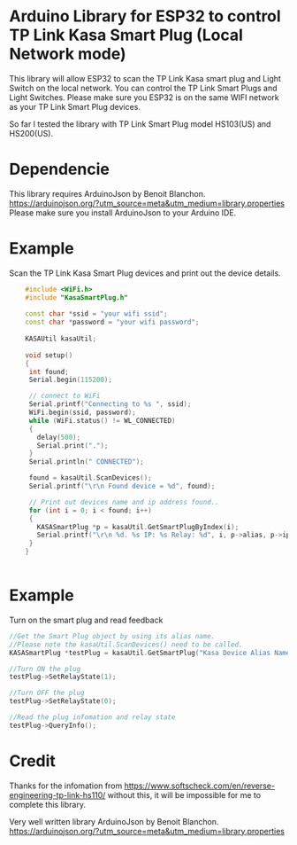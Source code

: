 # Arduino Library for ESP32 to control TP Link Kasa Smart Plug (Local Network mode)
 This library will allow ESP32 to scan the TP Link Kasa smart plug and Light Switch on the local network.
 You can control the TP Link Smart Plugs and Light Switches. Please make sure you ESP32 is on the same
 WIFI network as your TP Link Smart Plug devices.
 
 So far I tested the library with TP Link Smart Plug model HS103(US) and HS200(US).
 
 # Dependencie
 This library requires ArduinoJson by Benoit Blanchon. 
 https://arduinojson.org/?utm_source=meta&utm_medium=library.properties
 Please make sure you install ArduinoJson to your Arduino IDE.
 
 
 # Example
 Scan the TP Link Kasa Smart Plug devices and print out the device details.
 ~~~c++
     #include <WiFi.h>
     #include "KasaSmartPlug.h"
     
     const char *ssid = "your wifi ssid";
     const char *password = "your wifi password";
     
     KASAUtil kasaUtil;
     
     void setup()
     {
      int found;
      Serial.begin(115200);

      // connect to WiFi
      Serial.printf("Connecting to %s ", ssid);
      WiFi.begin(ssid, password);
      while (WiFi.status() != WL_CONNECTED)
      {
        delay(500);
        Serial.print(".");
      }
      Serial.println(" CONNECTED");

      found = kasaUtil.ScanDevices();
      Serial.printf("\r\n Found device = %d", found);

      // Print out devices name and ip address found..
      for (int i = 0; i < found; i++)
      {
        KASASmartPlug *p = kasaUtil.GetSmartPlugByIndex(i);
        Serial.printf("\r\n %d. %s IP: %s Relay: %d", i, p->alias, p->ip_address, p->state);  
      } 
     }
     
 ~~~
 
 # Example
 Turn on the smart plug and read feedback
 
 ~~~c++
 //Get the Smart Plug object by using its alias name. 
 //Please note the kasaUtil.ScanDevices() need to be called.
 KASASmartPlug *testPlug = kasaUtil.GetSmartPlug("Kasa Device Alias Name");
 
 //Turn ON the plug
 testPlug->SetRelayState(1);
 
 //Turn OFF the plug
 testPlug->SetRelayState(0);
 
 //Read the plug infomation and relay state
 testPlug->QueryInfo();
 ~~~
 
 # Credit
 Thanks for the infomation from https://www.softscheck.com/en/reverse-engineering-tp-link-hs110/
 without this, it will be impossible for me to complete this library.
 
 Very well written library ArduinoJson by Benoit Blanchon. https://arduinojson.org/?utm_source=meta&utm_medium=library.properties 
